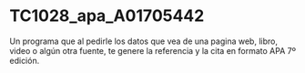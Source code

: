 # TC1028_apa_A01705442
Un programa que al pedirle los datos que vea de una pagina web, libro, video o algún otra fuente, te genere la referencia y la cita en formato APA 7º edición.
